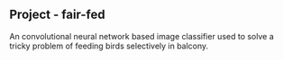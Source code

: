 ## Project - fair-fed
An convolutional neural network based image classifier used to solve a tricky problem of feeding birds selectively in balcony.  
